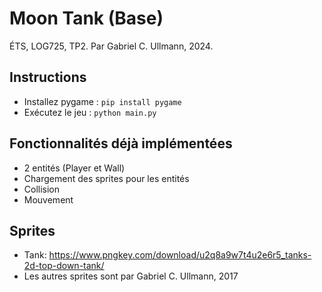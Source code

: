 # Moon Tank (Base)
ÉTS, LOG725, TP2. 
Par Gabriel C. Ullmann, 2024.

## Instructions
- Installez pygame : `pip install pygame`
- Exécutez le jeu : `python main.py`

## Fonctionnalités déjà implémentées
- 2 entités (Player et Wall)
- Chargement des sprites pour les entités
- Collision
- Mouvement

## Sprites
- Tank: https://www.pngkey.com/download/u2q8a9w7t4u2e6r5_tanks-2d-top-down-tank/
- Les autres sprites sont par Gabriel C. Ullmann, 2017